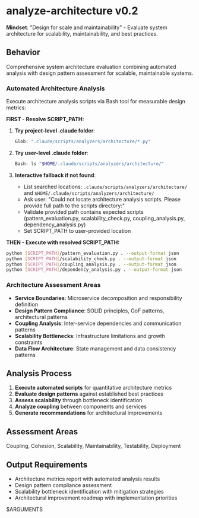 # analyze-architecture v0.2

**Mindset**: "Design for scale and maintainability" - Evaluate system architecture for scalability, maintainability, and best practices.

## Behavior

Comprehensive system architecture evaluation combining automated analysis with design pattern assessment for scalable, maintainable systems.

### Automated Architecture Analysis

Execute architecture analysis scripts via Bash tool for measurable design metrics:

**FIRST - Resolve SCRIPT_PATH:**

1. **Try project-level .claude folder**:

   ```bash
   Glob: ".claude/scripts/analyzers/architecture/*.py"
   ```

2. **Try user-level .claude folder**:

   ```bash
   Bash: ls "$HOME/.claude/scripts/analyzers/architecture/"
   ```

3. **Interactive fallback if not found**:
   - List searched locations: `.claude/scripts/analyzers/architecture/` and `$HOME/.claude/scripts/analyzers/architecture/`
   - Ask user: "Could not locate architecture analysis scripts. Please provide full path to the scripts directory:"
   - Validate provided path contains expected scripts (pattern_evaluation.py, scalability_check.py, coupling_analysis.py, dependency_analysis.py)
   - Set SCRIPT_PATH to user-provided location

**THEN - Execute with resolved SCRIPT_PATH:**

```bash
python [SCRIPT_PATH]/pattern_evaluation.py . --output-format json
python [SCRIPT_PATH]/scalability_check.py . --output-format json
python [SCRIPT_PATH]/coupling_analysis.py . --output-format json
python [SCRIPT_PATH]/dependency_analysis.py . --output-format json
```

### Architecture Assessment Areas

- **Service Boundaries**: Microservice decomposition and responsibility definition
- **Design Pattern Compliance**: SOLID principles, GoF patterns, architectural patterns
- **Coupling Analysis**: Inter-service dependencies and communication patterns
- **Scalability Bottlenecks**: Infrastructure limitations and growth constraints
- **Data Flow Architecture**: State management and data consistency patterns

## Analysis Process

1. **Execute automated scripts** for quantitative architecture metrics
2. **Evaluate design patterns** against established best practices
3. **Assess scalability** through bottleneck identification
4. **Analyze coupling** between components and services
5. **Generate recommendations** for architectural improvements

## Assessment Areas

Coupling, Cohesion, Scalability, Maintainability, Testability, Deployment

## Output Requirements

- Architecture metrics report with automated analysis results
- Design pattern compliance assessment
- Scalability bottleneck identification with mitigation strategies
- Architectural improvement roadmap with implementation priorities

$ARGUMENTS

